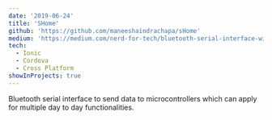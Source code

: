 ```yaml
---
date: '2019-06-24'
title: 'SHome'
github: 'https://github.com/maneeshaindrachapa/sHome'
medium: 'https://medium.com/nerd-for-tech/bluetooth-serial-interface-with-ionic-66c823792166'
tech:
  - Ionic
  - Cordova
  - Cross Platform
showInProjects: true
---
```


Bluetooth serial interface to send data to microcontrollers which can apply for multiple day to day functionalities.
